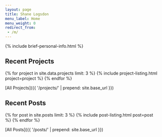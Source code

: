 ```yaml
---
layout: page
title: Shane Logsdon
menu_label: Home
menu_weight: 0
redirect_from:
 - /m/
---
```


{% include brief-personal-info.html %}

## Recent Projects

{% for project in site.data.projects limit: 3 %}
  {% include project-listing.html project=project %}
{% endfor %}

[All Projects]({{ '/projects/' | prepend: site.base_url }})

## Recent Posts

{% for post in site.posts limit: 3 %}
  {% include post-listing.html post=post %}
{% endfor %}

[All Posts]({{ '/posts/' | prepend: site.base_url }})
